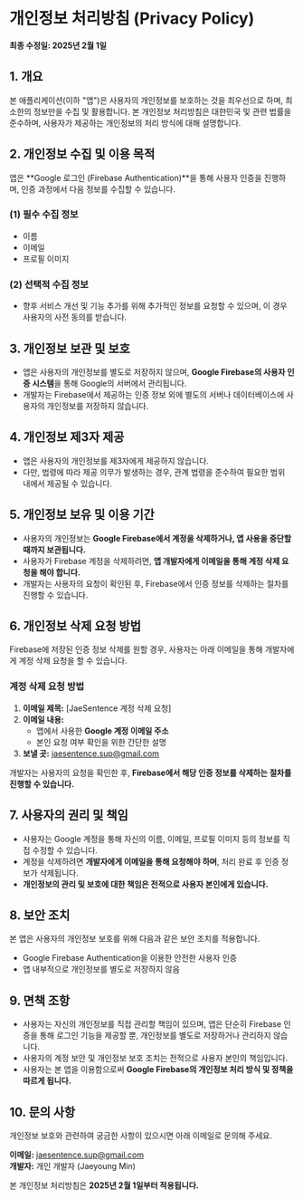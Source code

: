 # 개인정보 처리방침 (Privacy Policy)

**최종 수정일: 2025년 2월 1일**  

## 1. 개요
본 애플리케이션(이하 "앱")은 사용자의 개인정보를 보호하는 것을 최우선으로 하며, 최소한의 정보만을 수집 및 활용합니다. 본 개인정보 처리방침은 대한민국 및 관련 법률을 준수하며, 사용자가 제공하는 개인정보의 처리 방식에 대해 설명합니다.  

## 2. 개인정보 수집 및 이용 목적
앱은 **Google 로그인 (Firebase Authentication)**을 통해 사용자 인증을 진행하며, 인증 과정에서 다음 정보를 수집할 수 있습니다.  

### (1) 필수 수집 정보
- 이름  
- 이메일  
- 프로필 이미지  

### (2) 선택적 수집 정보
- 향후 서비스 개선 및 기능 추가를 위해 추가적인 정보를 요청할 수 있으며, 이 경우 사용자의 사전 동의를 받습니다.  

## 3. 개인정보 보관 및 보호
- 앱은 사용자의 개인정보를 별도로 저장하지 않으며, **Google Firebase의 사용자 인증 시스템**을 통해 Google의 서버에서 관리됩니다.  
- 개발자는 Firebase에서 제공하는 인증 정보 외에 별도의 서버나 데이터베이스에 사용자의 개인정보를 저장하지 않습니다.  

## 4. 개인정보 제3자 제공
- 앱은 사용자의 개인정보를 제3자에게 제공하지 않습니다.  
- 다만, 법령에 따라 제공 의무가 발생하는 경우, 관계 법령을 준수하여 필요한 범위 내에서 제공될 수 있습니다.  

## 5. 개인정보 보유 및 이용 기간
- 사용자의 개인정보는 **Google Firebase에서 계정을 삭제하거나, 앱 사용을 중단할 때까지 보관됩니다.**  
- 사용자가 Firebase 계정을 삭제하려면, **앱 개발자에게 이메일을 통해 계정 삭제 요청을 해야 합니다.**  
- 개발자는 사용자의 요청이 확인된 후, Firebase에서 인증 정보를 삭제하는 절차를 진행할 수 있습니다.  

## 6. 개인정보 삭제 요청 방법
Firebase에 저장된 인증 정보 삭제를 원할 경우, 사용자는 아래 이메일을 통해 개발자에게 계정 삭제 요청을 할 수 있습니다.  

### 계정 삭제 요청 방법
1. **이메일 제목:** [JaeSentence 계정 삭제 요청]  
2. **이메일 내용:**  
   - 앱에서 사용한 **Google 계정 이메일 주소**  
   - 본인 요청 여부 확인을 위한 간단한 설명  
3. **보낼 곳:** [jaesentence.sup@gmail.com](mailto:jaesentence.sup@gmail.com)  

개발자는 사용자의 요청을 확인한 후, **Firebase에서 해당 인증 정보를 삭제하는 절차를 진행할 수 있습니다.**  

## 7. 사용자의 권리 및 책임
- 사용자는 Google 계정을 통해 자신의 이름, 이메일, 프로필 이미지 등의 정보를 직접 수정할 수 있습니다.  
- 계정을 삭제하려면 **개발자에게 이메일을 통해 요청해야 하며**, 처리 완료 후 인증 정보가 삭제됩니다.  
- **개인정보의 관리 및 보호에 대한 책임은 전적으로 사용자 본인에게 있습니다.**  

## 8. 보안 조치
본 앱은 사용자의 개인정보 보호를 위해 다음과 같은 보안 조치를 적용합니다.  
- Google Firebase Authentication을 이용한 안전한 사용자 인증  
- 앱 내부적으로 개인정보를 별도로 저장하지 않음  

## 9. 면책 조항
- 사용자는 자신의 개인정보를 직접 관리할 책임이 있으며, 앱은 단순히 Firebase 인증을 통해 로그인 기능을 제공할 뿐, 개인정보를 별도로 저장하거나 관리하지 않습니다.  
- 사용자의 계정 보안 및 개인정보 보호 조치는 전적으로 사용자 본인의 책임입니다.  
- 사용자는 본 앱을 이용함으로써 **Google Firebase의 개인정보 처리 방식 및 정책을 따르게 됩니다.**  

## 10. 문의 사항
개인정보 보호와 관련하여 궁금한 사항이 있으시면 아래 이메일로 문의해 주세요.  

 **이메일:** [jaesentence.sup@gmail.com](mailto:jaesentence.sup@gmail.com)  
 **개발자:** 개인 개발자 (Jaeyoung Min)  

본 개인정보 처리방침은 **2025년 2월 1일부터 적용됩니다.**  
